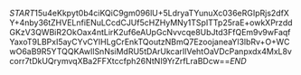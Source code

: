 $START$15u4eKkpyt0b4ciKQiC9gm096lU+5LdryaTYunuXc036eRGIpRjs2dfXY+4nby36tZHVELnfiENuLCcdCJUf5cHZHyMNy1TSpITTp25raE+owkXPrzddGKzV3QWBiR2OkOax4ntLirK2uf6eAUpGcNvvcqe8UbJtd3FfQEm9v9wFaqfYaxoT9LBPxI5ayCYvCYIHLgCrEnkTQoutzNBmQ7EzoojaneaYl3lbRv+O+WCwO6aB9R5YTQQKAwIlSnNsiMdRU5tDArUkcarIlVehtOaVDcPanpxdx4MxL8vcorr7tDkUQrymvqXBa2FFXtccfph26NtNI9YrZrfLraBDcw==$END$